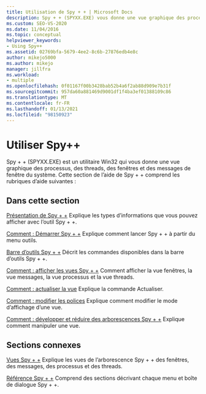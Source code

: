 ```yaml
---
title: Utilisation de Spy + + | Microsoft Docs
description: Spy + + (SPYXX.EXE) vous donne une vue graphique des processus, des threads, des fenêtres et des messages de fenêtre du système. Recherchez des liens vers des articles pertinents.
ms.custom: SEO-VS-2020
ms.date: 11/04/2016
ms.topic: conceptual
helpviewer_keywords:
- Using Spy++
ms.assetid: 02769bfa-5679-4ee2-8c6b-27876edb4e8c
author: mikejo5000
ms.author: mikejo
manager: jillfra
ms.workload:
- multiple
ms.openlocfilehash: 0f01167f00b3428bab52b4a6f2ab88d909e7b31f
ms.sourcegitcommit: 957da60a881469d9001df1f4ba3ef01388109c86
ms.translationtype: MT
ms.contentlocale: fr-FR
ms.lasthandoff: 01/13/2021
ms.locfileid: "98150923"
---
```

# <a name="using-spy"></a>Utiliser Spy++
Spy + + (SPYXX.EXE) est un utilitaire Win32 qui vous donne une vue graphique des processus, des threads, des fenêtres et des messages de fenêtre du système. Cette section de l’aide de Spy + + comprend les rubriques d’aide suivantes :

## <a name="in-this-section"></a>Dans cette section
 [Présentation de Spy + +](../debugger/introducing-spy-increment.md) Explique les types d’informations que vous pouvez afficher avec l’outil Spy + +.

 [Comment : Démarrer Spy + +](../debugger/how-to-start-spy-increment.md) Explique comment lancer Spy + + à partir du menu outils.

 [Barre d’outils Spy + +](../debugger/spy-increment-toolbar.md) Décrit les commandes disponibles dans la barre d’outils Spy + +.

 [Comment : afficher les vues Spy + +](../debugger/how-to-display-spy-increment-views.md) Comment afficher la vue fenêtres, la vue messages, la vue processus et la vue threads.

 [Comment : actualiser la vue](../debugger/how-to-refresh-the-view.md) Explique la commande Actualiser.

 [Comment : modifier les polices](../debugger/how-to-change-fonts.md) Explique comment modifier le mode d’affichage d’une vue.

 [Comment : développer et réduire des arborescences Spy + +](../debugger/how-to-expand-and-collapse-spy-increment-trees.md) Explique comment manipuler une vue.

## <a name="related-sections"></a>Sections connexes
 [Vues Spy + +](../debugger/spy-increment-views.md) Explique les vues de l’arborescence Spy + + des fenêtres, des messages, des processus et des threads.

 [Référence Spy + +](../debugger/spy-increment-reference.md) Comprend des sections décrivant chaque menu et boîte de dialogue Spy + +.